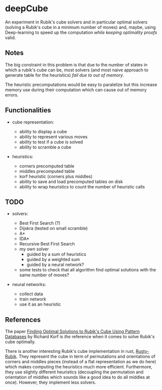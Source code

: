 # deepCube

An experiment in Rubik's cube solvers and in particular optimal solvers (solving a Rubik's cube in a minimum number of moves) and, maybe, using Deep-learning to speed up the computation *while keeping optimality proofs* valid.

## Notes

The big constraint in this problem is that due to the number of states in which a rubik's cube can be, most solvers (and most naive approach to generate table for the heuristics) *fail due to out of memory*.

The heuristic precomputations would be easy to paralelize but this increase memory use during their computation which can cause out of memory errors.

## Functionalities

- cube representation:
    - ability to display a cube
    - ability to represent various moves
    - ability to test if a cube is solved
    - ability to scramble a cube

- heuristics:
    - corners precomputed table
    - middles precomputed table
    - korf heuristic (corners plus middles)
    - ability to save and load precomputed tables on disk
    - ability to wrap heuristics to count the number of heuristic calls

## TODO

- solvers:
    - Best First Search (?)
    - Dijskra (tested on small scramble)
    - A*
    - IDA*
    - Recursive Best First Search
    - my own solver
        - guided by a sum of heuristics
        - guided by a weighted sum
        - guided by a neural network?
    - some tests to check that all algorithm find optimal solutions with the same number of moves?

- neural networks:
    - collect data
    - train network
    - use it as an heuristic

## References

The paper [Finding Optimal Solutions to Rubik's Cube Using Pattern Databases](https://www.cs.princeton.edu/courses/archive/fall06/cos402/papers/korfrubik.pdf) by Richard Korf is *the* reference when it comes to solve Rubik's cube optimally.

There is another interesting Rubik's cube implementation in rust, [Rusty-Rubik](https://github.com/esqu1/Rusty-Rubik).
They represent the cube in term of permutations and orientations of corners and middles pieces (instead of a flat representation as we do here) which makes computing the heuristics much more efficient.
Furthermore, they use slightly different heuristics (decoupling the permutation and orientation of middles which sounds like a good idea to do all middles at once).
However, they implement less solvers.
